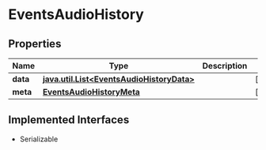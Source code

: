 

# EventsAudioHistory


## Properties

Name | Type | Description | Notes
------------ | ------------- | ------------- | -------------
**data** | [**java.util.List&lt;EventsAudioHistoryData&gt;**](EventsAudioHistoryData.md) |  |  [optional]
**meta** | [**EventsAudioHistoryMeta**](EventsAudioHistoryMeta.md) |  |  [optional]


## Implemented Interfaces

* Serializable


